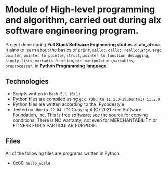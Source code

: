 # Module of High-level programming and algorithm, carried out during alx software engineering program.
Project done during **Full Stack Software Engineering studies** at **alx_africa**. It aims to learn about the basics of `print`, `malloc`, `calloc`, `realloc`,`argv`, `argc`, `pointer`, `pointer to pointer`, `struct`, `pointer to function`, `debugging`, `singly-lists`, `variadic-function`, `bit-manipulation`,`variables`, `preprocessor`, in  **Python Programming language**.

## Technologies
* Scripts written in `Bash 5.1.16(1)`
* Python files are compiled using `gcc (Ubuntu 11.2.0-19ubuntu1) 11.2.0`
* Python files are written according to the `Pycodestyle
* Tested on `Ubuntu 22.04 LTS`
Copyright (C) 2021 Free Software Foundation, Inc.
This is free software; see the source for copying conditions.  There is NO
warranty; not even for MERCHANTABILITY or FITNESS FOR A PARTICULAR PURPOSE.


## Files
All of the following files are programs written in Python:
* 0x00-`hello_world`
